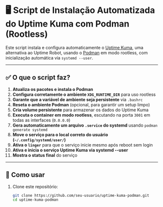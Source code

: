 # 🖥️ Script de Instalação Automatizada do Uptime Kuma com Podman (Rootless)

Este script instala e configura automaticamente o [Uptime Kuma](https://github.com/louislam/uptime-kuma), uma alternativa ao Uptime Robot, usando o [Podman](https://podman.io/) em modo rootless, com inicialização automática via `systemd --user`.

---

## ✅ O que o script faz?

1. **Atualiza os pacotes e instala o Podman**
2. **Configura corretamente o ambiente `XDG_RUNTIME_DIR`** para uso rootless
3. **Garante que a variável de ambiente seja persistente** via `.bashrc`
4. **Reseta o ambiente Podman** (opcional, para garantir um setup limpo)
5. **Cria volume persistente** para armazenar os dados do Uptime Kuma
6. **Executa o container em modo rootless**, escutando na porta `3001` em todas as interfaces (`0.0.0.0`)
7. **Gera automaticamente um arquivo `.service` do systemd** usando `podman generate systemd`
8. **Move o serviço para o local correto do usuário (`~/.config/systemd/user/`)**
9. **Ativa o `linger`** para que o serviço inicie mesmo após reboot sem login
10. **Ativa e inicia o serviço Uptime Kuma via systemd --user**
11. **Mostra o status final** do serviço

---

## 🚀 Como usar

1. Clone este repositório:
   ```bash
   git clone https://github.com/seu-usuario/uptime-kuma-podman.git
   cd uptime-kuma-podman
